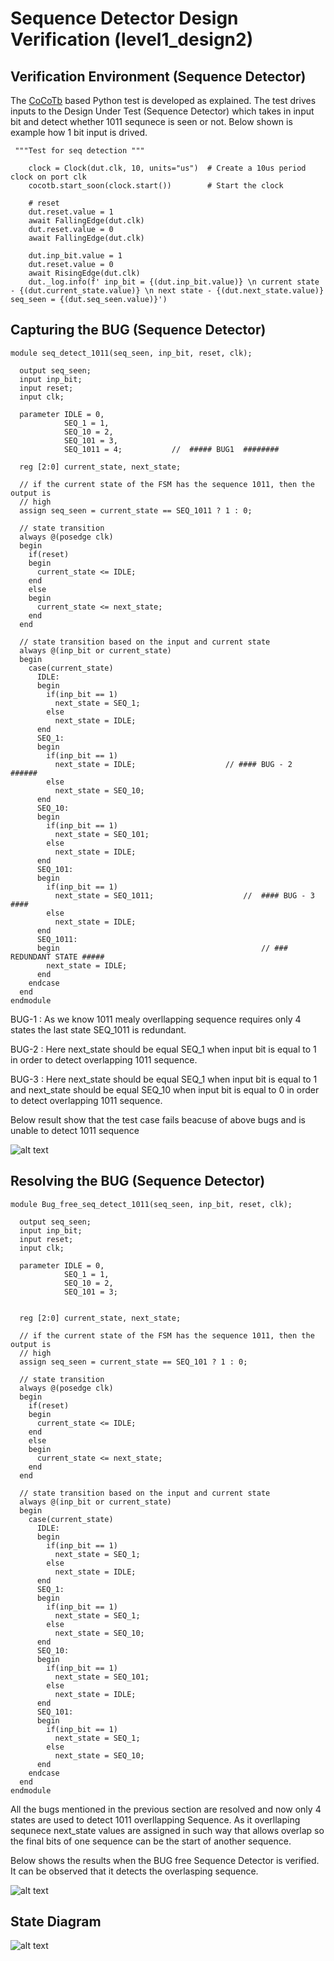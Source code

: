 # Sequence Detector Design Verification (level1_design2)


## Verification Environment (Sequence Detector)

The [CoCoTb](https://www.cocotb.org/) based Python test is developed as explained. The test drives inputs to the Design Under Test (Sequence Detector) which takes in input bit and detect whether 1011 sequnece is seen or not. 
Below shown is example how 1 bit input is drived.

```
 """Test for seq detection """

    clock = Clock(dut.clk, 10, units="us")  # Create a 10us period clock on port clk
    cocotb.start_soon(clock.start())        # Start the clock

    # reset
    dut.reset.value = 1
    await FallingEdge(dut.clk)  
    dut.reset.value = 0
    await FallingEdge(dut.clk)
    
    dut.inp_bit.value = 1
    dut.reset.value = 0
    await RisingEdge(dut.clk)
    dut._log.info(f' inp_bit = {(dut.inp_bit.value)} \n current state - {(dut.current_state.value)} \n next state - {(dut.next_state.value)} seq_seen = {(dut.seq_seen.value)}')
```

## Capturing the BUG (Sequence Detector)

```
module seq_detect_1011(seq_seen, inp_bit, reset, clk);

  output seq_seen;
  input inp_bit;
  input reset;
  input clk;

  parameter IDLE = 0,
            SEQ_1 = 1, 
            SEQ_10 = 2,
            SEQ_101 = 3,
            SEQ_1011 = 4;           //  ##### BUG1  ########

  reg [2:0] current_state, next_state;

  // if the current state of the FSM has the sequence 1011, then the output is
  // high
  assign seq_seen = current_state == SEQ_1011 ? 1 : 0;

  // state transition
  always @(posedge clk)
  begin
    if(reset)
    begin
      current_state <= IDLE;
    end
    else
    begin
      current_state <= next_state;
    end
  end

  // state transition based on the input and current state
  always @(inp_bit or current_state)
  begin
    case(current_state)
      IDLE:
      begin
        if(inp_bit == 1)
          next_state = SEQ_1;
        else
          next_state = IDLE;
      end
      SEQ_1:
      begin
        if(inp_bit == 1)
          next_state = IDLE;                    // #### BUG - 2  ###### 
        else
          next_state = SEQ_10;
      end
      SEQ_10:
      begin
        if(inp_bit == 1)
          next_state = SEQ_101;
        else
          next_state = IDLE;
      end
      SEQ_101:
      begin
        if(inp_bit == 1)
          next_state = SEQ_1011;                    //  #### BUG - 3 ####            
        else
          next_state = IDLE;                      
      end
      SEQ_1011:                            
      begin                                             // ### REDUNDANT STATE #####
        next_state = IDLE;
      end
    endcase
  end
endmodule

```

BUG-1 : As we know 1011 mealy overllapping sequence requires only 4 states the last state SEQ_1011 is redundant.

BUG-2 : Here next_state should be equal SEQ_1 when input bit is equal to 1 in order to detect overlapping 1011 sequence.

BUG-3 : Here next_state should be equal SEQ_1 when input bit is equal to 1 and next_state should be equal SEQ_10 when input bit is equal to 0 in order to detect overlapping 1011 sequence.

Below result show that the test case fails beacuse of above bugs and is unable to detect 1011 sequence

![alt text](https://github.com/vyomasystems-lab/challenges-mihirrana620/blob/master/images/image6.png)

##  Resolving the BUG (Sequence Detector)

```
module Bug_free_seq_detect_1011(seq_seen, inp_bit, reset, clk);

  output seq_seen;
  input inp_bit;
  input reset;
  input clk;

  parameter IDLE = 0,
            SEQ_1 = 1, 
            SEQ_10 = 2,
            SEQ_101 = 3;
            

  reg [2:0] current_state, next_state;

  // if the current state of the FSM has the sequence 1011, then the output is
  // high
  assign seq_seen = current_state == SEQ_101 ? 1 : 0;

  // state transition
  always @(posedge clk)
  begin
    if(reset)
    begin
      current_state <= IDLE;
    end
    else
    begin
      current_state <= next_state;
    end
  end

  // state transition based on the input and current state
  always @(inp_bit or current_state)
  begin
    case(current_state)
      IDLE:
      begin
        if(inp_bit == 1)
          next_state = SEQ_1;
        else
          next_state = IDLE;
      end
      SEQ_1:
      begin
        if(inp_bit == 1)
          next_state = SEQ_1;
        else
          next_state = SEQ_10;
      end
      SEQ_10:
      begin
        if(inp_bit == 1)
          next_state = SEQ_101;
        else
          next_state = IDLE;
      end
      SEQ_101:
      begin
        if(inp_bit == 1)
          next_state = SEQ_1;
        else
          next_state = SEQ_10;
      end
    endcase
  end
endmodule

```

All the bugs mentioned in the previous section are resolved and now only 4 states are used to detect 1011 overllapping Sequence.
As it overllaping sequnece next_state values are assigned in such way that allows overlap so the final bits of one sequence can be the start of another sequence. 

Below shows the results when the BUG free Sequence Detector is verified. It can be observed that it detects the overlasping sequence.

![alt text](https://github.com/vyomasystems-lab/challenges-mihirrana620/blob/master/images/image7.png)


## State Diagram 

![alt text](https://github.com/vyomasystems-lab/challenges-mihirrana620/blob/master/images/image14.png)
